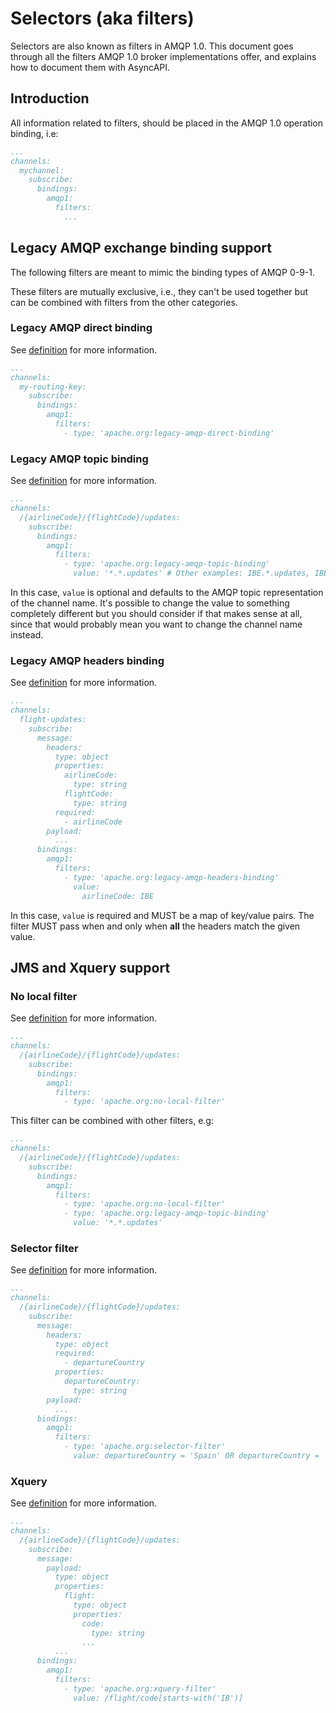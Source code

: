 # Selectors (aka filters)

Selectors are also known as filters in AMQP 1.0. This document goes through all the filters AMQP 1.0 broker implementations offer, and explains how to document them with AsyncAPI.

## Introduction

All information related to filters, should be placed in the AMQP 1.0 operation binding, i.e:

```yaml
...
channels:
  mychannel:
    subscribe:
      bindings:
        amqp1:
          filters:
            ...
```

## Legacy AMQP exchange binding support

The following filters are meant to mimic the binding types of AMQP 0-9-1.

These filters are mutually exclusive, i.e., they can't be used together but can be combined with filters from the other categories.

### Legacy AMQP direct binding

See [definition](https://svn.apache.org/repos/asf/qpid/trunk/qpid/specs/apache-filters.xml#type-legacy-amqp-direct-binding) for more information.

```yaml
...
channels:
  my-routing-key:
    subscribe:
      bindings:
        amqp1:
          filters:
            - type: 'apache.org:legacy-amqp-direct-binding'
```

### Legacy AMQP topic binding

See [definition](https://svn.apache.org/repos/asf/qpid/trunk/qpid/specs/apache-filters.xml#type-legacy-amqp-topic-binding) for more information.

```yaml
...
channels:
  /{airlineCode}/{flightCode}/updates:
    subscribe:
      bindings:
        amqp1:
          filters:
            - type: 'apache.org:legacy-amqp-topic-binding'
              value: '*.*.updates' # Other examples: IBE.*.updates, IBE.#, IBE.IB8313.updates, etc.
```

In this case, `value` is optional and defaults to the AMQP topic representation of the channel name. It's possible to change the value to something completely different but you should consider if that makes sense at all, since that would probably mean you want to change the channel name instead.

### Legacy AMQP headers binding

See [definition](https://svn.apache.org/repos/asf/qpid/trunk/qpid/specs/apache-filters.xml#type-legacy-amqp-headers-binding) for more information.

```yaml
...
channels:
  flight-updates:
    subscribe:
      message:
        headers:
          type: object
          properties:
            airlineCode:
              type: string
            flightCode:
              type: string
          required:
            - airlineCode
        payload:
          ...
      bindings:
        amqp1:
          filters:
            - type: 'apache.org:legacy-amqp-headers-binding'
              value:
                airlineCode: IBE
```

In this case, `value` is required and MUST be a map of key/value pairs. The filter MUST pass when and only when **all** the headers match the given value.

## JMS and Xquery support

### No local filter

See [definition](https://svn.apache.org/repos/asf/qpid/trunk/qpid/specs/apache-filters.xml#type-no-local-filter) for more information.

```yaml
...
channels:
  /{airlineCode}/{flightCode}/updates:
    subscribe:
      bindings:
        amqp1:
          filters:
            - type: 'apache.org:no-local-filter'
```

This filter can be combined with other filters, e.g:

```yaml
...
channels:
  /{airlineCode}/{flightCode}/updates:
    subscribe:
      bindings:
        amqp1:
          filters:
            - type: 'apache.org:no-local-filter'
            - type: 'apache.org:legacy-amqp-topic-binding'
              value: '*.*.updates'
```

### Selector filter

See [definition](https://svn.apache.org/repos/asf/qpid/trunk/qpid/specs/apache-filters.xml) for more information.

```yaml
...
channels:
  /{airlineCode}/{flightCode}/updates:
    subscribe:
      message:
        headers:
          type: object
          required:
            - departureCountry
          properties:
            departureCountry:
              type: string
        payload:
          ...
      bindings:
        amqp1:
          filters:
            - type: 'apache.org:selector-filter'
              value: departureCountry = 'Spain' OR departureCountry = 'USA'
```

### Xquery

See [definition](https://svn.apache.org/repos/asf/qpid/trunk/qpid/specs/apache-filters.xml) for more information.

```yaml
...
channels:
  /{airlineCode}/{flightCode}/updates:
    subscribe:
      message:
        payload:
          type: object
          properties:
            flight:
              type: object
              properties:
                code:
                  type: string
                ...
          ...
      bindings:
        amqp1:
          filters:
            - type: 'apache.org:xquery-filter'
              value: /flight/code[starts-with('IB')]
```


